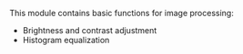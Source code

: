 This module contains basic functions for image processing:
- Brightness and contrast adjustment
- Histogram equalization
